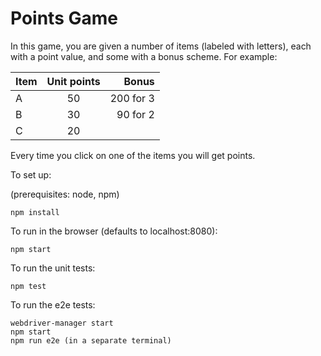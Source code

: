 # Points Game

In this game, you are given a number of items (labeled with letters),
each with a point value, and some with a bonus scheme. For example:

| Item  | Unit points | Bonus     |
| ----- |:-----------:| ---------:|
| A     | 50          | 200 for 3 |
| B     | 30          |  90 for 2 |
| C     | 20          |           |

Every time you click on one of the items you will get points.

To set up:

(prerequisites: node, npm)

```
npm install
```

To run in the browser (defaults to localhost:8080):

```
npm start
```

To run the unit tests:

```
npm test
```

To run the e2e tests:

```
webdriver-manager start
npm start
npm run e2e (in a separate terminal)
```
